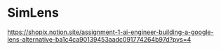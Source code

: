 # SimLens

https://shopix.notion.site/assignment-1-ai-engineer-building-a-google-lens-alternative-ba1c4ca90139453aadc091774264b97d?pvs=4